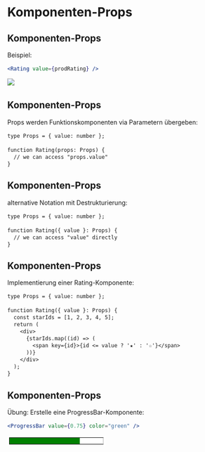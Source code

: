 # Komponenten-Props

## Komponenten-Props

Beispiel:

```jsx
<Rating value={prodRating} />
```

<img src="assets/rating.png" style="width: 16em" />

## Komponenten-Props

Props werden Funktionskomponenten via Parametern übergeben:

```tsx
type Props = { value: number };

function Rating(props: Props) {
  // we can access "props.value"
}
```

## Komponenten-Props

alternative Notation mit Destrukturierung:

```tsx
type Props = { value: number };

function Rating({ value }: Props) {
  // we can access "value" directly
}
```

## Komponenten-Props

Implementierung einer Rating-Komponente:

```tsx
type Props = { value: number };

function Rating({ value }: Props) {
  const starIds = [1, 2, 3, 4, 5];
  return (
    <div>
      {starIds.map((id) => (
        <span key={id}>{id <= value ? '★' : '☆'}</span>
      ))}
    </div>
  );
}
```

## Komponenten-Props

Übung: Erstelle eine ProgressBar-Komponente:

```jsx
<ProgressBar value={0.75} color="green" />
```

<img src="assets/progress-bar.png" style="width:16em" />

